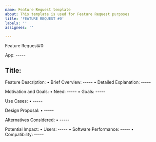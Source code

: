 ```yaml
---
name: Feature Request template
about: This template is used for Feature Request purposes
title: 'FEATURE REQUEST #0'
labels: ''
assignees: ''

---
```


Feature Request#0

App: ----- 

Title:
-----

Feature Description:
•	Brief Overview: -----
•	Detailed Explanation: -----

Motivation and Goals: 
•	Need: -----
•	Goals: -----

Use Cases:
•	-----

Design Proposal: 
•	-----


Alternatives Considered: 
•	-----

Potential Impact: 
•	Users: -----
•	Software Performance: -----
•	Compatibility: -----
